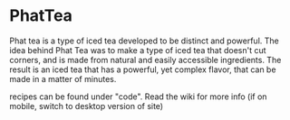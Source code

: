 # PhatTea
 Phat tea is a type of iced tea developed to be distinct and powerful. The idea behind Phat Tea was to make a type of iced tea that doesn't cut corners, and is made from natural and easily accessible ingredients. The result is an iced tea that has a powerful, yet complex flavor, that can be made in a matter of minutes.
 
 recipes can be found under "code".               Read the wiki for more info (if on mobile, switch to desktop version of site)
